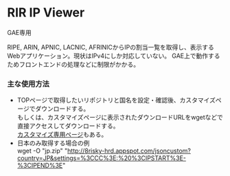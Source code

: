 # RIR IP Viewer
GAE専用

RIPE, ARIN, APNIC, LACNIC, AFRINICからIPの割当一覧を取得し、表示するWebアプリケーション。現状はIPv4にしか対応していない。
GAE上で動作するためフロントエンドの処理などに制限がかかる。

### 主な使用方法
- TOPページで取得したいリポジトリと国名を設定・確認後、カスタマイズページでダウンロードする。  
もしくは、カスタマイズページに表示されたダウンロードURLをwgetなどで直接アクセスしてダウンロードする。  
[カスタマイズ専用ページ](http://8risky-hrd.appspot.com/custom)もある。
- 日本のみ取得する場合の例  
wget -O "jp.zip" "http://8risky-hrd.appspot.com/jsoncustom?country=JP&settings=%3CCC%3E:%20%3CIPSTART%3E-%3CIPEND%3E"
